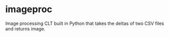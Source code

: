 imageproc
=========

Image processing CLT built in Python that takes the deltas of two CSV files and returns image. 
